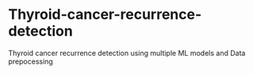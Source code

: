 # Thyroid-cancer-recurrence-detection
Thyroid cancer recurrence detection using multiple ML models and Data prepocessing
